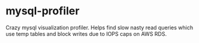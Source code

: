 mysql-profiler
==============

Crazy mysql visualization profiler. Helps find slow nasty read queries which use temp tables and block writes due to IOPS caps on AWS RDS.
